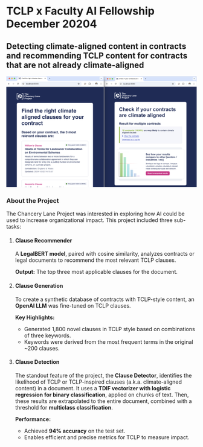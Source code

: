 # TCLP x Faculty AI Fellowship December 20204 
## Detecting climate-aligned content in contracts and recommending TCLP content for contracts that are not already climate-aligned
![Alt text](readme_image.png)

### About the Project
The Chancery Lane Project was interested in exploring how AI could be used to increase organizational impact. This project included three sub-tasks: 
1. #### **Clause Recommender**  
   A **LegalBERT model**, paired with cosine similarity, analyzes contracts or legal documents to recommend the most relevant TCLP clauses.  

   **Output:** The top three most applicable clauses for the document.

3. #### **Clause Generation**  
   To create a synthetic database of contracts with TCLP-style content, an **OpenAI LLM** was fine-tuned on TCLP clauses.  

   **Key Highlights:**
   - Generated 1,800 novel clauses in TCLP style based on combinations of three keywords.
   - Keywords were derived from the most frequent terms in the original ~200 clauses.

4. #### **Clause Detection**
   The standout feature of the project, the **Clause Detector**, identifies the likelihood of TCLP or TCLP-inspired clauses (a.k.a. climate-aligned content) in a document. It uses a **TDIF vectorizer with logistic regression for binary classification**, applied on chunks of text. Then, these results are extrapolated to the entire document, combined with a threshold for **multiclass classification**. 

   **Performance:**  
   - Achieved **94% accuracy** on the test set.  
   - Enables efficient and precise metrics for TCLP to measure impact.
